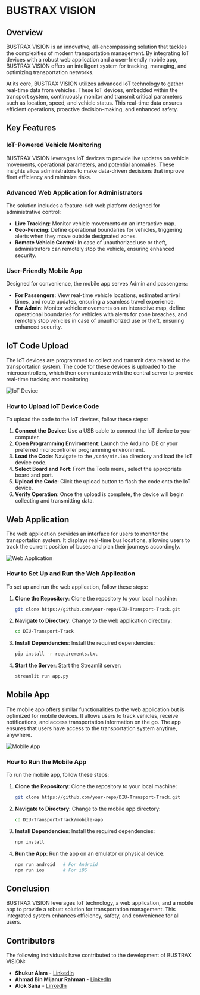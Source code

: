 # BUSTRAX VISION 

## Overview

BUSTRAX VISION is an innovative, all-encompassing solution that tackles the complexities of modern transportation management. By integrating IoT devices with a robust web application and a user-friendly mobile app, BUSTRAX VISION offers an intelligent system for tracking, managing, and optimizing transportation networks.

At its core, BUSTRAX VISION utilizes advanced IoT technology to gather real-time data from vehicles. These IoT devices, embedded within the transport system, continuously monitor and transmit critical parameters such as location, speed, and vehicle status. This real-time data ensures efficient operations, proactive decision-making, and enhanced safety.

## Key Features

### IoT-Powered Vehicle Monitoring

BUSTRAX VISION leverages IoT devices to provide live updates on vehicle movements, operational parameters, and potential anomalies. These insights allow administrators to make data-driven decisions that improve fleet efficiency and minimize risks.

### Advanced Web Application for Administrators

The solution includes a feature-rich web platform designed for administrative control:

- **Live Tracking**: Monitor vehicle movements on an interactive map.
- **Geo-Fencing**: Define operational boundaries for vehicles, triggering alerts when they move outside designated zones.
- **Remote Vehicle Control**: In case of unauthorized use or theft, administrators can remotely stop the vehicle, ensuring enhanced security.

### User-Friendly Mobile App

Designed for convenience, the mobile app serves Admin and passengers:

- **For Passengers**: View real-time vehicle locations, estimated arrival times, and route updates, ensuring a seamless travel experience.
- **For Admin**: Monitor vehicle movements on an interactive map, define operational boundaries for vehicles with alerts for zone breaches, and remotely stop vehicles in case of unauthorized use or theft, ensuring enhanced security.


## IoT Code Upload

The IoT devices are programmed to collect and transmit data related to the transportation system. The code for these devices is uploaded to the microcontrollers, which then communicate with the central server to provide real-time tracking and monitoring.

![IoT Device](https://github.com/shukur-alom/DIU-Transport-Track/blob/master/Circuit%20Diagram/main.png)


### How to Upload IoT Device Code

To upload the code to the IoT devices, follow these steps:

1. **Connect the Device**: Use a USB cable to connect the IoT device to your computer.
2. **Open Programming Environment**: Launch the Arduino IDE or your preferred microcontroller programming environment.
3. **Load the Code**: Navigate to the `/Code/min.ino` directory and load the IoT device code.
4. **Select Board and Port**: From the Tools menu, select the appropriate board and port.
5. **Upload the Code**: Click the upload button to flash the code onto the IoT device.
6. **Verify Operation**: Once the upload is complete, the device will begin collecting and transmitting data.

## Web Application

The web application provides an interface for users to monitor the transportation system. It displays real-time bus locations, allowing users to track the current position of buses and plan their journeys accordingly.

![Web Application](https://github.com/shukur-alom/DIU-Transport-Track/blob/master/Media/CODE%208_page-0008.jpg)

### How to Set Up and Run the Web Application

To set up and run the web application, follow these steps:

1. **Clone the Repository**: Clone the repository to your local machine:
    ```bash
    git clone https://github.com/your-repo/DIU-Transport-Track.git
    ```
2. **Navigate to Directory**: Change to the web application directory:
    ```bash
    cd DIU-Transport-Track
    ```
3. **Install Dependencies**: Install the required dependencies:
    ```bash
    pip install -r requirements.txt
    ```
4. **Start the Server**: Start the Streamlit server:
    ```bash
    streamlit run app.py
    ```

## Mobile App

The mobile app offers similar functionalities to the web application but is optimized for mobile devices. It allows users to track vehicles, receive notifications, and access transportation information on the go. The app ensures that users have access to the transportation system anytime, anywhere.

![Mobile App](https://github.com/shukur-alom/DIU-Transport-Track/blob/master/Media/CODE%208_page-0007.jpg)

### How to Run the Mobile App

To run the mobile app, follow these steps:

1. **Clone the Repository**: Clone the repository to your local machine:
    ```bash
    git clone https://github.com/your-repo/DIU-Transport-Track.git
    ```
2. **Navigate to Directory**: Change to the mobile app directory:
    ```bash
    cd DIU-Transport-Track/mobile-app
    ```
3. **Install Dependencies**: Install the required dependencies:
    ```bash
    npm install
    ```
4. **Run the App**: Run the app on an emulator or physical device:
    ```bash
    npm run android   # For Android
    npm run ios       # For iOS
    ```

## Conclusion

BUSTRAX VISION leverages IoT technology, a web application, and a mobile app to provide a robust solution for transportation management. This integrated system enhances efficiency, safety, and convenience for all users.


## Contributors

The following individuals have contributed to the development of BUSTRAX VISION:

- **Shukur Alam** - [LinkedIn](https://www.linkedin.com/in/shukur-alam/)
- **Ahmad Bin Mijanur Rahman** - [LinkedIn](https://www.linkedin.com/in/ahmad-bin-mijanur-rahman-swe/)
- **Alok Saha** - [LinkedIn](https://www.linkedin.com/in/alok-saha-811968238/)